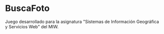 # BuscaFoto
Juego desarrollado para la asignatura "Sistemas de Información Geográfica y Servicios Web" del MIW.
